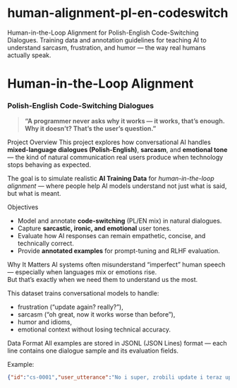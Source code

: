 # human-alignment-pl-en-codeswitch
Human-in-the-Loop Alignment for Polish-English Code-Switching Dialogues. Training data and annotation guidelines for teaching AI to understand sarcasm, frustration, and humor — the way real humans actually speak.

# Human-in-the-Loop Alignment  
### Polish-English Code-Switching Dialogues  

> **“A programmer never asks why it works — it works, that’s enough.  
> Why it doesn’t? That’s the user’s question.”**


 Project Overview
This project explores how conversational AI handles **mixed-language dialogues (Polish-English)**, **sarcasm**, and **emotional tone** — the kind of natural communication real users produce when technology stops behaving as expected.  

The goal is to simulate realistic **AI Training Data** for *human-in-the-loop alignment* — where people help AI models understand not just what is said, but what is meant.  


 Objectives
- Model and annotate **code-switching** (PL/EN mix) in natural dialogues.  
- Capture **sarcastic, ironic, and emotional** user tones.  
- Evaluate how AI responses can remain empathetic, concise, and technically correct.  
- Provide **annotated examples** for prompt-tuning and RLHF evaluation.  

 Why It Matters
AI systems often misunderstand “imperfect” human speech — especially when languages mix or emotions rise.  
But that’s exactly when we need them to understand us the most.  

This dataset trains conversational models to handle:  
- frustration (“update again? really?”),  
- sarcasm (“oh great, now it works worse than before”),  
- humor and idioms,  
- emotional context without losing technical accuracy.  


Data Format
All examples are stored in JSONL (JSON Lines) format — each line contains one dialogue sample and its evaluation fields.

Example:
```json
{"id":"cs-0001","user_utterance":"No i super, zrobili update i teraz upload nie działa. Great job, guys.","model_B":"To efekt voice mode. Wyłącz mikrofon → kliknij ‘+’ → ‘Upload file’.","eval_pair_preference":"B","tone_user":["sarcastic","frustrated"],"intent":"report_bug"}
